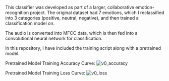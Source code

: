 This classifier was developed as part of a larger, collaborative emotion-recognition project. The original dataset had 7 emotions, 
which I reclassified into 3 categories (positive, neutral, negative), and then trained a classification model on.

The audio is converted into MFCC data, which is then fed into a convolutional neural network for classification. 

In this repository, I have included the training script along with a pretrained model.

Pretrained Model Training Accuracy Curve:
![v0_accuracy](https://github.com/yazh-sax/Audio-Emotion-Classification/assets/61364849/321e0bfb-c331-48e7-b48b-be3675e43a77)


Pretrained Model Training Loss Curve:
![v0_loss](https://github.com/yazh-sax/Audio-Emotion-Classification/assets/61364849/86b15cff-e970-468d-bcc3-ab51df47d129)
